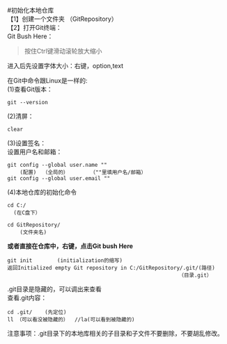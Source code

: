 #初始化本地仓库  
【1】创建一个文件夹 （GitRepository）  
【2】打开Git终端：  
Git Bush Here：
>按住Ctrl键滑动滚轮放大缩小  

进入后先设置字体大小：右键，option,text  

在Git中命令跟Linux是一样的:    
(1)查看Git版本： 

    git --version  

(2)清屏： 

    clear  

(3)设置签名：  
设置用户名和邮箱：

    git config --global user.name ""  
        (配置)  （全局的）       （""里填用户名/邮箱）  
    git config --global user.email ""  

(4)本地仓库的初始化命令  

    cd C:/  
      (在C盘下） 

    cd GitRepository/  
        (文件夹名)  

**或者直接在仓库中，右键，点击Git bush Here**  

    git init        (initialization的缩写)  
    返回Initialized empty Git repository in C:/GitRepository/.git/(路径)  
                                                           （目录.git）  

.git目录是隐藏的，可以调出来查看  
查看.git内容：

    cd .git/    (先定位)  
    ll （可以看没被隐藏的）  //la(可以看到被隐藏的)  

注意事项：.git目录下的本地库相关的子目录和子文件不要删除，不要胡乱修改。  


